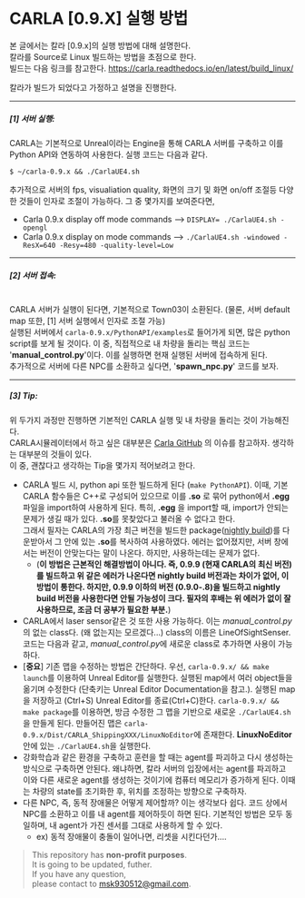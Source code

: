 # CARLA [0.9.X] 실행 방법

본 글에서는 칼라 [0.9.x]의 실행 방법에 대해 설명한다.  
칼라를 Source로 Linux 빌드하는 방법을 초점으로 한다.  
빌드는 다음 링크를 참고한다.
https://carla.readthedocs.io/en/latest/build_linux/

칼라가 빌드가 되었다고 가정하고 설명을 진행한다.

***
##### [1] 서버 실행: 

CARLA는 기본적으로 Unreal이라는 Engine을 통해 CARLA 서버를 구축하고 이를 Python API와 연동하여 사용한다.
실행 코드는 다음과 같다.
```
$ ~/carla-0.9.x && ./CarlaUE4.sh
```
추가적으로 서버의 fps, visualiation quality, 화면의 크기 및 화면 on/off 조절등 다양한 것들이 인자로 조절이 가능하다. 그 중 몇가지를 보여준다면,
- Carla 0.9.x display off mode commands --> ```DISPLAY= ./CarlaUE4.sh -opengl```
- Carla 0.9.x display on mode commands --> ```./CarlaUE4.sh -windowed -ResX=640 -Resy=480 -quality-level=Low```
***
##### [2] 서버 접속:
\
CARLA 서버가 실행이 된다면, 기본적으로 Town03이 소환된다. (물론, 서버 default map 또한, [1] 서버 실행에서 인자로 조절 가능)  
실행된 서버에서 ```carla-0.9.x/PythonAPI/examples```로 들어가게 되면, 많은 python script를 보게 될 것이다. 이 중, 직접적으로 내 차량을 돌리는 핵심 코드는 '**manual_control.py**'이다. 이를 실행하면 현재 실행된 서버에 접속하게 된다.  
추가적으로 서버에 다른 NPC를 소환하고 싶다면, '**spawn_npc.py**' 코드를 보자.
***
##### [3] Tip:
위 두가지 과정만 진행하면 기본적인 CARLA 실행 및 내 차량을 돌리는 것이 가능해진다.  
CARLA시뮬레이터에서 하고 싶은 대부분은 [Carla GitHub](https://github.com/carla-simulator/carla "칼라 깃허브") 의 이슈를 참고하자. 생각하는 대부분의 것들이 있다.  
이 중, 괜찮다고 생각하는 Tip을 몇가지 적어보려고 한다.  
- CARLA 빌드 시, python api 또한 빌드하게 된다 (```make PythonAPI```). 이때, 기본 CARLA 함수들은 C++로 구성되어 있으므로 이를 **.so** 로 묶어 python에서 **.egg**  파일을 import하여 사용하게 된다. 특히, **.egg** 을 import할 때, import가 안되는 문제가 생길 때가 있다. **.so**를 못찾았다고 불러올 수 없다고 한다.  
그래서 필자는 CARLA의 가장 최근 버전을 빌드한 package([nightly build](https://github.com/carla-simulator/carla/blob/master/Docs/download.md "칼라 최신"))를 다운받아서 그 안에 있는 **.so**를 복사하여 사용하였다. 에러는 없어졌지만, 서버 창에서는 버전이 안맞는다는 말이 나온다. 하지만, 사용하는데는 문제가 없다.
  - (**이 방법은 근본적인 해결방법이 아니다. 즉, 0.9.9 (현재 CARLA의 최신 버전)를 빌드하고 위 같은 에러가 나온다면 nightly build 버전과는 차이가 없어, 이 방법이 통한다. 하지만, 0.9.9 이하의 버전 (0.9.0-.8)을 빌드하고 nightly build 버전을 사용한다면 안될 가능성이 크다. 필자의 후배는 위 에러가 없이 잘 사용하므로, 조금 더 공부가 필요한 부분.**)
- CARLA에서 laser sensor같은 것 또한 사용 가능하다. 이는 *manual_control.py*의 없는 class다. (왜 없는지는 모르겠다...) class의 이름은 LineOfSightSenser. 코드는 다음과 같고, *manual_control.py*에 새로운 class로 추가하면 사용이 가능하다.
- [**중요**] 기존 맵을 수정하는 방법은 간단하다. 우선, ```carla-0.9.x/ && make launch```를 이용하여 Unreal Editor를 실행한다. 실행된 map에서 여러 object들을 옮기며 수정한다 (단축키는 Unreal Editor Documentation을 참고.). 실행된 map을 저장하고 (Ctrl+S) Unreal Editor를 종료(Ctrl+C)한다. ```carla-0.9.x/ && make package```를 이용하면, 방금 수정한 그 맵을 기반으로 새로운 ```./CarlaUE4.sh```을 만들게 된다. 만들어진 맵은 ```carla-0.9.x/Dist/CARLA_ShippingXXX/LinuxNoEditor```에 존재한다. **LinuxNoEditor**안에 있는 ```./CarlaUE4.sh```을 실행한다.
- 강화학습과 같은 환경을 구축하고 훈련을 할 때는 agent를 파괴하고 다시 생성하는 방식으로 구축하면 안된다. 왜냐하면, 칼라 서버의 입장에서는 agent를 파괴하고 이와 다른 새로운 agent를 생성하는 것이기에 컴퓨터 메모리가 증가하게 된다. 이때는 차량의 state를 초기화한 후, 위치를 조정하는 방향으로 구축하자.
- 다른 NPC, 즉, 동적 장애물은 어떻게 제어할까? 이는 생각보다 쉽다. 코드 상에서 NPC를 소환하고 이를 내 agent를 제어하듯이 하면 된다. 기본적인 방법은 모두 동일하며, 내 agent가 가진 센서를 그대로 사용하게 할 수 있다. 
  - ex) 동적 장애물이 충돌이 일어나면, 리셋을 시킨다던가....

> This repository has **non-profit purposes**.\
> It is going to be updated, futher.\
> If you have any question, \
> please contact to msk930512@gmail.com.

